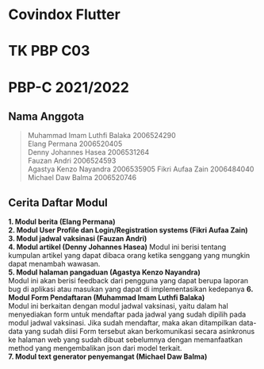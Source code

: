 # Covindox Flutter
# TK PBP C03

# PBP-C 2021/2022

## Nama Anggota
> Muhammad Imam Luthfi Balaka 2006524290  
> Elang Permana 2006520405  
> Denny Johannes Hasea 2006531264  
> Fauzan Andri 2006524593  
> Agastya Kenzo Nayandra 2006535905
> Fikri Aufaa Zain 2006484040  
> Michael Daw Balma 2006520746  

## Cerita Daftar Modul  
**1. Modul berita (Elang Permana)**  
**2. Modul User Profile dan Login/Registration systems (Fikri Aufaa Zain)**  
**3. Modul jadwal vaksinasi (Fauzan Andri)**  
**4. Modul artikel (Denny Johannes Hasea)**
Modul ini berisi tentang kumpulan artikel yang dapat dibaca orang ketika senggang yang mungkin dapat menambah wawasan.  
**5. Modul halaman pangaduan (Agastya Kenzo Nayandra)**  
Modul ini akan berisi feedback dari pengguna yang dapat berupa laporan bug di aplikasi atau masukan yang dapat di implementasikan kedepanya
**6. Modul Form Pendaftaran (Muhammad Imam Luthfi Balaka)**  
Modul ini berkaitan dengan modul jadwal vaksinasi, yaitu dalam hal menyediakan form untuk mendaftar pada jadwal yang sudah dipilih pada modul jadwal vaksinasi. Jika sudah mendaftar, maka akan ditampilkan data-data yang sudah diisi Form tersebut akan berkomunikasi secara asinkronus ke halaman web yang sudah dibuat sebelumnya dengan memanfaatkan method yang mengembalikan json dari model terkait.  
**7. Modul text generator penyemangat (Michael Daw Balma)**  



